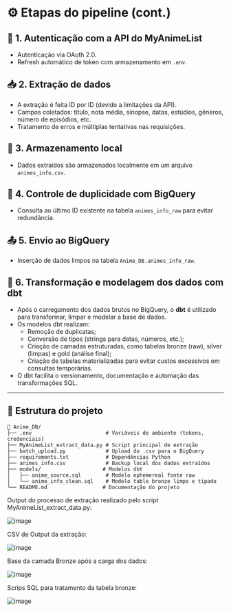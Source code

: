 # ⚙️ Etapas do pipeline (cont.)

## 🔐 1. Autenticação com a API do MyAnimeList
- Autenticação via OAuth 2.0.
- Refresh automático de token com armazenamento em `.env`.

## 📥 2. Extração de dados
- A extração é feita ID por ID (devido a limitações da API).
- Campos coletados: título, nota média, sinopse, datas, estúdios, gêneros, número de episódios, etc.
- Tratamento de erros e múltiplas tentativas nas requisições.

## 💾 3. Armazenamento local
- Dados extraídos são armazenados localmente em um arquivo `animes_info.csv`.

## 🔎 4. Controle de duplicidade com BigQuery
- Consulta ao último ID existente na tabela `animes_info_raw` para evitar redundância.

## 📤 5. Envio ao BigQuery
- Inserção de dados limpos na tabela `Anime_DB.animes_info_raw`.

## 🔄 6. Transformação e modelagem dos dados com dbt
- Após o carregamento dos dados brutos no BigQuery, o **dbt** é utilizado para transformar, limpar e modelar a base de dados.
- Os modelos dbt realizam:
  - Remoção de duplicatas;
  - Conversão de tipos (strings para datas, números, etc.);
  - Criação de camadas estruturadas, como tabelas bronze (raw), silver (limpas) e gold (análise final);
  - Criação de tabelas materializadas para evitar custos excessivos em consultas temporárias.
- O dbt facilita o versionamento, documentação e automação das transformações SQL.

---

## 📁 Estrutura do projeto

```plaintext
📂 Anime_DB/
├── .env                        # Variáveis de ambiente (tokens, credenciais)
├── MyAnimeList_extract_data.py # Script principal de extração
├── batch_upload.py             # Upload do .csv para o BigQuery
├── requirements.txt            # Dependências Python
├── animes_info.csv             # Backup local dos dados extraídos
├── models/                    # Modelos dbt
│   ├── anime_source.sql        # Modelo ephemereal fonte raw
│   └── anime_info_clean.sql    # Modelo table bronze limpo e tipado
└── README.md                  # Documentação do projeto
```

Output do processo de extração realizado pelo script MyAnimeList_extract_data.py:

![image](https://github.com/user-attachments/assets/af84bb5b-405c-47b9-adbb-7cc3f2e2d1b7)

CSV de Output da extração:

![image](https://github.com/user-attachments/assets/f24c73ad-e58b-4337-96d2-dc03123b46ad)

Base da camada Bronze após a carga dos dados:

![image](https://github.com/user-attachments/assets/861e9ccc-1864-4992-8e39-0c46e60e47c9)

Scrips SQL para tratamento da tabela bronze:

![image](https://github.com/user-attachments/assets/98b12112-30ae-43bd-babc-fd57582cc1d1)

